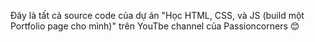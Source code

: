 Đây là tất cả source code của dự án "Học HTML, CSS, và JS (build một Portfolio page cho mình)" trên YouTbe channel của Passioncorners 😊
